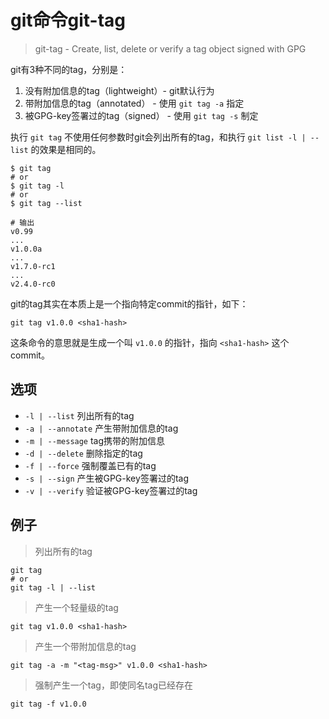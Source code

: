 # git命令git-tag

> git-tag - Create, list, delete or verify a tag object signed with GPG

git有3种不同的tag，分别是：

1. 没有附加信息的tag（lightweight）- git默认行为
2. 带附加信息的tag（annotated） - 使用 `git tag -a` 指定
3. 被GPG-key签署过的tag（signed） - 使用 `git tag -s` 制定

执行 `git tag` 不使用任何参数时git会列出所有的tag，和执行 `git list -l | --list` 的效果是相同的。

```shell
$ git tag
# or
$ git tag -l
# or
$ git tag --list

# 输出
v0.99
...
v1.0.0a
...
v1.7.0-rc1
...
v2.4.0-rc0
```

git的tag其实在本质上是一个指向特定commit的指针，如下：

```shell
git tag v1.0.0 <sha1-hash>
```

这条命令的意思就是生成一个叫 `v1.0.0` 的指针，指向 `<sha1-hash>` 这个commit。

## 选项

* `-l | --list` 列出所有的tag
* `-a | --annotate` 产生带附加信息的tag
* `-m | --message` tag携带的附加信息
* `-d | --delete` 删除指定的tag
* `-f | --force` 强制覆盖已有的tag
* `-s | --sign` 产生被GPG-key签署过的tag
* `-v | --verify` 验证被GPG-key签署过的tag


## 例子

> 列出所有的tag

```shell
git tag
# or
git tag -l | --list
```

> 产生一个轻量级的tag

```shell
git tag v1.0.0 <sha1-hash>
```

> 产生一个带附加信息的tag

```shell
git tag -a -m "<tag-msg>" v1.0.0 <sha1-hash>
```

> 强制产生一个tag，即使同名tag已经存在

```shell
git tag -f v1.0.0
```
